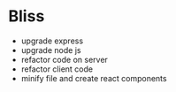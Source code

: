 # Bliss

- upgrade express
- upgrade node js
- refactor code on server
- refactor client code
- minify file and create react components